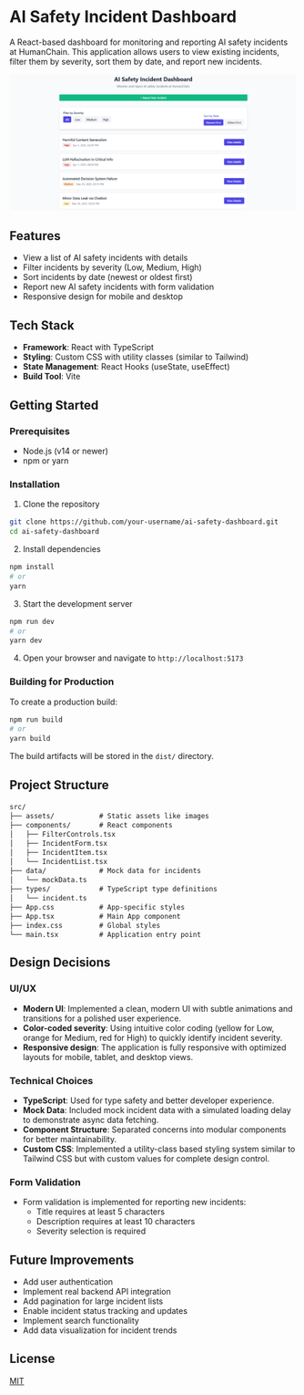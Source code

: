 # AI Safety Incident Dashboard

A React-based dashboard for monitoring and reporting AI safety incidents at HumanChain. This application allows users to view existing incidents, filter them by severity, sort them by date, and report new incidents.

![AI Safety Incident Dashboard Screenshot](./src/assets/image.png)

## Features

- View a list of AI safety incidents with details
- Filter incidents by severity (Low, Medium, High)
- Sort incidents by date (newest or oldest first)
- Report new AI safety incidents with form validation
- Responsive design for mobile and desktop

## Tech Stack

- **Framework**: React with TypeScript
- **Styling**: Custom CSS with utility classes (similar to Tailwind)
- **State Management**: React Hooks (useState, useEffect)
- **Build Tool**: Vite

## Getting Started

### Prerequisites

- Node.js (v14 or newer)
- npm or yarn

### Installation

1. Clone the repository
```bash
git clone https://github.com/your-username/ai-safety-dashboard.git
cd ai-safety-dashboard
```

2. Install dependencies
```bash
npm install
# or
yarn
```

3. Start the development server
```bash
npm run dev
# or
yarn dev
```

4. Open your browser and navigate to `http://localhost:5173`

### Building for Production

To create a production build:
```bash
npm run build
# or
yarn build
```

The build artifacts will be stored in the `dist/` directory.

## Project Structure

```
src/
├── assets/           # Static assets like images
├── components/       # React components
│   ├── FilterControls.tsx
│   ├── IncidentForm.tsx
│   ├── IncidentItem.tsx
│   └── IncidentList.tsx
├── data/             # Mock data for incidents
│   └── mockData.ts
├── types/            # TypeScript type definitions
│   └── incident.ts
├── App.css           # App-specific styles
├── App.tsx           # Main App component
├── index.css         # Global styles
└── main.tsx          # Application entry point
```

## Design Decisions

### UI/UX

- **Modern UI**: Implemented a clean, modern UI with subtle animations and transitions for a polished user experience.
- **Color-coded severity**: Using intuitive color coding (yellow for Low, orange for Medium, red for High) to quickly identify incident severity.
- **Responsive design**: The application is fully responsive with optimized layouts for mobile, tablet, and desktop views.

### Technical Choices

- **TypeScript**: Used for type safety and better developer experience.
- **Mock Data**: Included mock incident data with a simulated loading delay to demonstrate async data fetching.
- **Component Structure**: Separated concerns into modular components for better maintainability.
- **Custom CSS**: Implemented a utility-class based styling system similar to Tailwind CSS but with custom values for complete design control.

### Form Validation

- Form validation is implemented for reporting new incidents:
  - Title requires at least 5 characters
  - Description requires at least 10 characters
  - Severity selection is required

## Future Improvements

- Add user authentication
- Implement real backend API integration
- Add pagination for large incident lists
- Enable incident status tracking and updates
- Implement search functionality
- Add data visualization for incident trends

## License

[MIT](LICENSE)